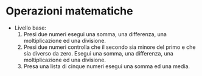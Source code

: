 # Operazioni matematiche

- Livello base:
    1. Presi due numeri esegui una somma, una differenza, una moltiplicazione ed una divisione.
    2. Presi due numeri controlla che il secondo sia minore del primo e che sia diverso da zero. Esegui una somma, una differenza, una moltiplicazione ed una divisione.
    3. Presa una lista di cinque numeri esegui una somma ed una media.